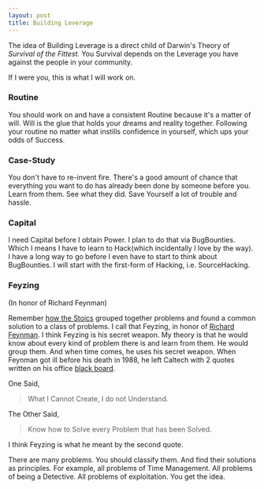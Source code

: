 ```yaml
---
layout: post
title: Building Leverage
---
```


The idea of Building Leverage is a direct child of Darwin's Theory of _Survival of the Fittest._
You Survival depends on the Leverage you have against the people in your community.

If I were you, this is what I will work on.

### Routine

You should work on and have a consistent Routine because it's a matter of will.
Will is the glue that holds your dreams and reality together.
Following your routine no matter what instills confidence in yourself, which ups your odds of Success.



### Case-Study

You don't have to re-invent fire.
There's a good amount of chance that everything you want to do has already been done by someone before you.
Learn from them.
See what they did.
Save Yourself a lot of trouble and hassle.


### Capital

I need Capital before I obtain Power.
I plan to do that via BugBounties.
Which I means I have to learn to Hack(which incidentally I love by the way).
I have a long way to go before I even have to start to think about BugBounties.
I will start with the first-form of Hacking, i.e. SourceHacking.


### Feyzing

(In honor of Richard Feynman)

Remember [how the Stoics](https://friedpaper.xyz/how_life_should_be/ "Read How_Life_Should_Be") grouped together problems and found a common solution to a class of problems.
I call that Feyzing, in honor of [Richard Feynman](https://friedpaper.xyz/richard_feynman/).
I think Feyzing is his secret weapon.
My theory is that he would know about every kind of problem there is and learn from them.
He would group them.
And when time comes, he uses his secret weapon.
When Feynman got ill before his death in 1988, he left Caltech with 2 quotes written on his office [black board](http://archives-dc.library.caltech.edu/islandora/object/ct1%3A483/datastream/JPG/view).

One Said, 
> What I Cannot Create, I do not Understand.

The Other Said, 
> Know how to Solve every Problem that has been Solved.

I think Feyzing is what he meant by the second quote.

There are many problems.
You should classify them.
And find their solutions as principles.
For example, all problems of Time Management.
All problems of being a Detective.
All problems of exploitation.
You get the idea.
